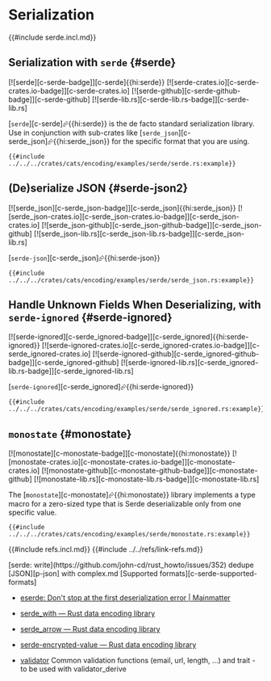 # Serialization

{{#include serde.incl.md}}

## Serialization with `serde` {#serde}

[![serde][c-serde-badge]][c-serde]{{hi:serde}}
[![serde-crates.io][c-serde-crates.io-badge]][c-serde-crates.io]
[![serde-github][c-serde-github-badge]][c-serde-github]
[![serde-lib.rs][c-serde-lib.rs-badge]][c-serde-lib.rs]

[`serde`][c-serde]⮳{{hi:serde}} is the de facto standard serialization library. Use in conjunction with sub-crates like [`serde_json`][c-serde_json]⮳{{hi:serde_json}} for the specific format that you are using.

```rust,editable
{{#include ../../../crates/cats/encoding/examples/serde/serde.rs:example}}
```

## (De)serialize JSON {#serde-json2}

[![serde_json][c-serde_json-badge]][c-serde_json]{{hi:serde_json}}
[![serde_json-crates.io][c-serde_json-crates.io-badge]][c-serde_json-crates.io]
[![serde_json-github][c-serde_json-github-badge]][c-serde_json-github]
[![serde_json-lib.rs][c-serde_json-lib.rs-badge]][c-serde_json-lib.rs]

[`serde-json`][c-serde_json]⮳{{hi:serde-json}}

```rust,editable
{{#include ../../../crates/cats/encoding/examples/serde/serde_json.rs:example}}
```

## Handle Unknown Fields When Deserializing, with `serde-ignored` {#serde-ignored}

[![serde-ignored][c-serde_ignored-badge]][c-serde_ignored]{{hi:serde-ignored}}
[![serde-ignored-crates.io][c-serde_ignored-crates.io-badge]][c-serde_ignored-crates.io]
[![serde-ignored-github][c-serde_ignored-github-badge]][c-serde_ignored-github]
[![serde-ignored-lib.rs][c-serde_ignored-lib.rs-badge]][c-serde_ignored-lib.rs]

[`serde-ignored`][c-serde_ignored]⮳{{hi:serde-ignored}}

```rust,editable
{{#include ../../../crates/cats/encoding/examples/serde/serde_ignored.rs:example}}
```

## `monostate` {#monostate}

[![monostate][c-monostate-badge]][c-monostate]{{hi:monostate}}
[![monostate-crates.io][c-monostate-crates.io-badge]][c-monostate-crates.io]
[![monostate-github][c-monostate-github-badge]][c-monostate-github]
[![monostate-lib.rs][c-monostate-lib.rs-badge]][c-monostate-lib.rs]

The [`monostate`][c-monostate]⮳{{hi:monostate}} library implements a type macro for a zero-sized type that is Serde deserializable only from one specific value.

```rust,editable
{{#include ../../../crates/cats/encoding/examples/serde/monostate.rs:example}}
```

{{#include refs.incl.md}}
{{#include ../../refs/link-refs.md}}

<div class="hidden">
[serde: write](https://github.com/john-cd/rust_howto/issues/352)
dedupe [JSON][p-json] with complex.md
[Supported formats][c-serde-supported-formats]

- [eserde: Don't stop at the first deserialization error | Mainmatter](https://mainmatter.com/blog/2025/02/13/eserde/)
- [serde_with — Rust data encoding library](https://lib.rs/crates/serde_with)
- [serde_arrow — Rust data encoding library](https://lib.rs/crates/serde_arrow)
- [serde-encrypted-value — Rust data encoding library](https://lib.rs/crates/serde-encrypted-value)

- [validator](https://lib.rs/crates/validator) Common validation functions (email, url, length, …) and trait - to be used with validator_derive

</div>
